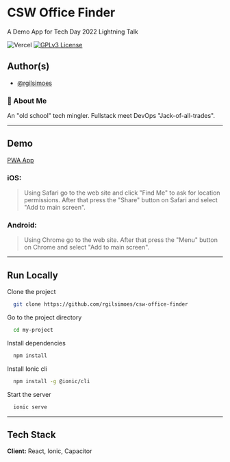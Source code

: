 
# CSW Office Finder

A Demo App for Tech Day 2022 Lightning Talk

![Vercel](https://therealsujitk-vercel-badge.vercel.app/?app=csw-office-finder)
[![GPLv3 License](https://img.shields.io/badge/License-GPL%20v3-yellow.svg)](https://opensource.org/licenses/)

## Author(s)

- [@rgilsimoes](https://www.github.com/rgilsimoes)


### 🚀 About Me
An "old school" tech mingler. Fullstack meet DevOps "Jack-of-all-trades".

---

## Demo

[PWA App](https://csw-office-finder.vercel.app/)

### iOS:
> Using Safari go to the web site and click "Find Me"
to ask for location permissions.
After that press the "Share" button on Safari and select "Add to main screen".

### Android:
> Using Chrome go to the web site.
After that press the "Menu" button on Chrome and select "Add to main screen".

---

## Run Locally

Clone the project

```bash
  git clone https://github.com/rgilsimoes/csw-office-finder
```

Go to the project directory

```bash
  cd my-project
```

Install dependencies

```bash
  npm install
```

Install Ionic cli

```bash
  npm install -g @ionic/cli
```

Start the server

```bash
  ionic serve
```

---

## Tech Stack

**Client:** React, Ionic, Capacitor


